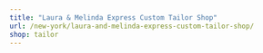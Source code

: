 ```yaml
---
title: "Laura & Melinda Express Custom Tailor Shop"
url: /new-york/laura-and-melinda-express-custom-tailor-shop/
shop: tailor
---
```

